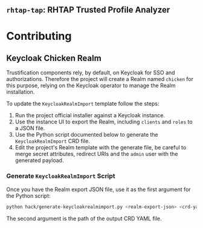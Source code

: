 `rhtap-tap`: RHTAP Trusted Profile Analyzer
-------------------------------------------

# Contributing

## Keycloak Chicken Realm

Trustification components rely, by default, on Keycloak for SSO and authorizations.
Therefore the project will create a Realm named `chicken` for this purpose, relying on the Keycloak operator to manage the Realm installation.

To update the `KeycloakRealmImport` template follow the steps:

1. Run the project official installer against a Keycloak instance.
2. Use the instance UI to export the Realm, including `clients` and `roles` to a JSON file.
3. Use the Python script documented below to generate the `KeycloakRealmImport` CRD file.
4. Edit the project's Realm template with the generate file, be careful to merge secret attributes, redirect URIs and the `admin` user with the generated payload.

### Generate `KeycloakRealmImport` Script

Once you have the Realm export JSON file, use it as the first argument for the Python script:

```sh
python hack/generate-keycloakrealmimport.py <realm-export-json> <crd-yaml>
```

The second argument is the path of the output CRD YAML file.
